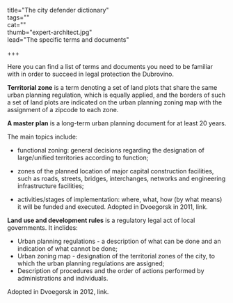 title="The city defender dictionary"  
tags=""  
cat=""  
thumb="expert-architect.jpg"  
lead="The specific terms and documents"

+++  

Here you can find a list of terms and documents you need to be familiar with in order to succeed in legal protection the Dubrovino. 

**Territorial zone** is a term denoting a set of land plots that share the same urban planning regulation, which is equally applied, and the borders of such a set of land plots are indicated on the urban planning zoning map with the assignment of a zipcode to each zone.

**A master plan** is a long-term urban planning document for at least 20 years.

The main topics include:

* functional zoning: general decisions regarding the designation of large/unified territories according to function;

* zones of the planned location of major capital construction facilities, such as roads, streets, bridges, interchanges, networks and engineering infrastructure facilities;

* activities/stages of implementation: where, what, how (by what means) it will be funded and executed. 
Adopted in Dvoegorsk in 2011, link.

**Land use and development rules** is a regulatory legal act of local governments. It inclides:

* Urban planning regulations - a description of what can be done and an indication of what cannot be done;
* Urban zoning map - designation of the territorial zones of the city, to which the urban planning regulations are assigned;
* Description of procedures and the order of actions performed by administrations and individuals.

Adopted in Dvoegorsk in 2012, link. 
